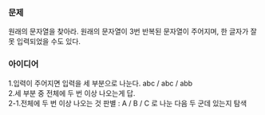 ### 문제  
원래의 문자열을 찾아라. 원래의 문자열이 3번 반복된 문자열이 주어지며, 한 글자가 잘못 입력되었을 수도 있다.  
  
### 아이디어  
1.입력이 주어지면 입력을 세 부분으로 나눈다. abc / abc / abb  
2.세 부분 중 전체에 두 번 이상 나오는게 답.  
  2-1.전체에 두 번 이상 나오는 것 판별 : A / B / C 로 나눈 다음 두 군데 있는지 탐색
